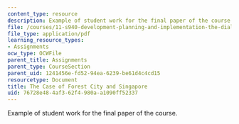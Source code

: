 ```yaml
---
content_type: resource
description: Example of student work for the final paper of the course.
file: /courses/11-s940-development-planning-and-implementation-the-dialectic-of-theory-and-practice-fall-2015/76728e484af362f4980aa1090ff52337_MIT11_S940F15_FinalPaper.pdf
file_type: application/pdf
learning_resource_types:
- Assignments
ocw_type: OCWFile
parent_title: Assignments
parent_type: CourseSection
parent_uid: 1241456e-fd52-94ea-6239-be61d4c4cd15
resourcetype: Document
title: The Case of Forest City and Singapore
uid: 76728e48-4af3-62f4-980a-a1090ff52337
---
```

Example of student work for the final paper of the course.

